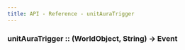 ```yaml
---
title: API - Reference - unitAuraTrigger
---
```


### unitAuraTrigger :: (WorldObject, String) -> Event
